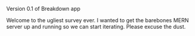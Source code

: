 Version 0.1 of Breakdown app

Welcome to the ugliest survey ever. I wanted to get the barebones MERN server up and running so we can start iterating.
Please excuse the dust.
